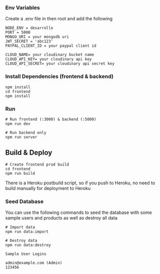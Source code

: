 ### Env Variables

Create a .env file in then root and add the following

```
NODE_ENV = desarrollo
PORT = 5000
MONGO_URI = your mongodb uri
JWT_SECRET = 'abc123'
PAYPAL_CLIENT_ID = your paypal client id

CLOUD_NAME= your cloudinary bucket name
CLOUD_API_KEY= your cloudinary api key
CLOUD_API_SECRET= your cloudinary api secret key

```

### Install Dependencies (frontend & backend)

```
npm install
cd frontend
npm install
```

### Run

```
# Run frontend (:3000) & backend (:5000)
npm run dev

# Run backend only
npm run server
```

## Build & Deploy

```
# Create frontend prod build
cd frontend
npm run build
```

There is a Heroku postbuild script, so if you push to Heroku, no need to build manually for deployment to Heroku

### Seed Database

You can use the following commands to seed the database with some sample users and products as well as destroy all data

```
# Import data
npm run data:import

# Destroy data
npm run data:destroy
```

```
Sample User Logins

admin@example.com (Admin)
123456

```
